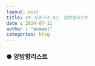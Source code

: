 ```yaml
---
layout: post
title: c# 자료구조-02- 양방향리스트
date : 2024-07-11
author : "enmael"
categories: blog
---
```

<h3>● 양방향리스트 </h3>

<span style="font-size: 15px;">

</span>